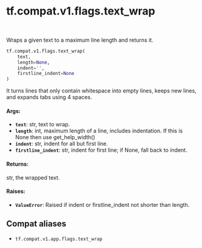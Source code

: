 <div itemscope itemtype="http://developers.google.com/ReferenceObject">
<meta itemprop="name" content="tf.compat.v1.flags.text_wrap" />
<meta itemprop="path" content="Stable" />
</div>

# tf.compat.v1.flags.text_wrap

<!-- Insert buttons and diff -->

<table class="tfo-notebook-buttons tfo-api" align="left">
</table>



Wraps a given text to a maximum line length and returns it.

``` python
tf.compat.v1.flags.text_wrap(
    text,
    length=None,
    indent='',
    firstline_indent=None
)
```



<!-- Placeholder for "Used in" -->

It turns lines that only contain whitespace into empty lines, keeps new lines,
and expands tabs using 4 spaces.

#### Args:


* <b>`text`</b>: str, text to wrap.
* <b>`length`</b>: int, maximum length of a line, includes indentation.
    If this is None then use get_help_width()
* <b>`indent`</b>: str, indent for all but first line.
* <b>`firstline_indent`</b>: str, indent for first line; if None, fall back to indent.


#### Returns:

str, the wrapped text.



#### Raises:


* <b>`ValueError`</b>: Raised if indent or firstline_indent not shorter than length.

## Compat aliases

* `tf.compat.v1.app.flags.text_wrap`

